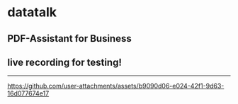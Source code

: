# datatalk
PDF-Assistant for Business
------------------------------

## live recording for testing!
------------------------------
https://github.com/user-attachments/assets/b9090d06-e024-42f1-9d63-16d077674e17

